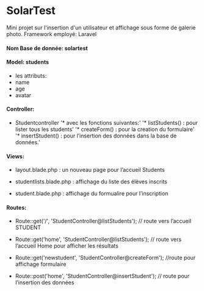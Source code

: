 # SolarTest
Mini projet sur l'insertion d'un utilisateur et affichage sous forme de galerie photo. Framework employé: Laravel

#### Nom Base de donnée: solartest

#### Model: students
* les attributs: 
* name
* age
* avatar

#### Controller:
* Studentcontroller
'* avec les fonctions suivantes:'
'* listStudents() : pour lister tous les students'
'* createForm() : pour la creation du formulaire'
'* insertStudent() : pour l’insertion des données dans la base de données.'

#### Views:
* layout.blade.php : un nouveau page pour l’accueil Students

* studentlists.blade.php : affichage du liste des élèves inscrits

* student.blade.php : affichage du formualire pour l’inscription 


#### Routes:

* Route::get('/', 'StudentController@listStudents'); // route vers l’accueil STUDENT

* Route::get('home', 'StudentController@listStudents'); // route vers l’accueil Home pour afficher les résultats

* Route::get('newstudent', 'StudentController@createForm'); //route pour affichage formulaire

* Route::post('home', 'StudentController@insertStudent'); // route pour l’insertion des données
 